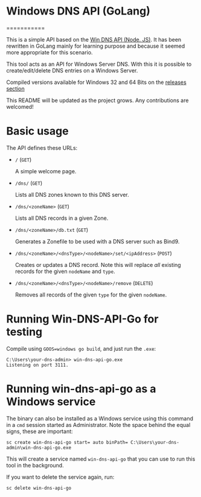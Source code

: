 # Windows DNS API (GoLang)
===========

This is a simple API based on the [Win DNS API (Node. JS)](https://github.com/vmadman/win-dns-api). It has been rewritten in GoLang mainly for learning purpose and because it seemed more appropriate for this scenario.

This tool acts as an API for Windows Server DNS. With this it is possible to create/edit/delete DNS entries on a Windows Server.

Compiled versions available for Windows 32 and 64 Bits on the [releases section](https://github.com/marcotuna/win-dns-api-go/releases)

This README will be updated as the project grows. Any contributions are welcomed!

# Basic usage

The API defines these URLs:

* `/` (`GET`)

    A simple welcome page.

* `/dns/` (`GET`)

    Lists all DNS zones known to this DNS server.

* `/dns/<zoneName>` (`GET`)

    Lists all DNS records in a given Zone.

* `/dns/<zoneName>/db.txt` (`GET`)

    Generates a Zonefile to be used with a DNS server such as Bind9.

* `/dns/<zoneName>/<dnsType>/<nodeName>/set/<ipAddress>` (`POST`)

    Creates or updates a DNS record. Note this will replace _all_ existing records for the given `nodeName` and `type`.

* `/dns/<zoneName>/<dnsType>/<nodeName>/remove` (`DELETE`)

    Removes all records of the given `type` for the given `nodeName`.

# Running Win-DNS-API-Go for testing

Compile using `GOOS=windows go build`, and just run the `.exe`:

```
C:\Users\your-dns-admin> win-dns-api-go.exe
Listening on port 3111.
```

# Running win-dns-api-go as a Windows service

The binary can also be installed as a Windows service using this command in a `cmd` session started as Administrator.
Note the space behind the equal signs, these are important:

```
sc create win-dns-api-go start= auto binPath= C:\Users\your-dns-admin\win-dns-api-go.exe
```

This will create a service named `win-dns-api-go` that you can use to run this tool in the background.

If you want to delete the service again, run:

```
sc delete win-dns-api-go
```
